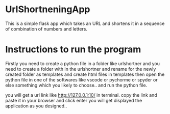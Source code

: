 # UrlShortneningApp
This is a simple flask app which takes an URL and shortens it in a sequence of combination of numbers and letters.
# Instructions to run the program
Firstly you need to create a python file in a folder like urlshortner and you need to create a folder with in the urlshortner  and rename for the newly created folder as templates and create html files in templates then open the python file in one of the softwares like vscode or pychorme or spyder or else something which you likely to choose..  and run the python file. 

you will get a url link like http://127.0.0.1:10/ in terminal. copy the link and paste it in your browser and click enter you will get displayed the  application as you designed..
